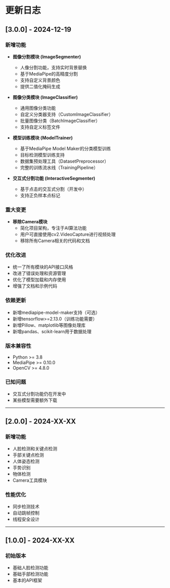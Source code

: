 # 更新日志

## [3.0.0] - 2024-12-19

### 新增功能
- **图像分割模块 (ImageSegmenter)**
  - 人像分割功能，支持实时背景替换
  - 基于MediaPipe的高精度分割
  - 支持自定义背景颜色
  - 提供二值化掩码生成

- **图像分类模块 (ImageClassifier)**
  - 通用图像分类功能
  - 自定义分类器支持（CustomImageClassifier）
  - 批量图像分类（BatchImageClassifier）
  - 支持自定义标签文件

- **模型训练模块 (ModelTrainer)**
  - 基于MediaPipe Model Maker的分类模型训练
  - 目标检测模型训练支持
  - 数据集预处理工具（DatasetPreprocessor）
  - 完整的训练流水线（TrainingPipeline）

- **交互式分割功能 (InteractiveSegmenter)**
  - 基于点击的交互式分割（开发中）
  - 支持正负样本点标记

### 重大变更
- **移除Camera模块**
  - 简化项目架构，专注于AI算法功能
  - 用户可直接使用cv2.VideoCapture进行视频处理
  - 移除所有Camera相关的代码和文档

### 优化改进
- 统一了所有模块的API接口风格
- 改进了错误处理和资源管理
- 优化了模型加载和内存使用
- 增强了文档和示例代码

### 依赖更新
- 新增mediapipe-model-maker支持（可选）
- 新增tensorflow>=2.13.0（训练功能需要）
- 新增Pillow、matplotlib等图像处理库
- 新增pandas、scikit-learn用于数据处理

### 版本兼容性
- Python >= 3.8
- MediaPipe >= 0.10.0
- OpenCV >= 4.8.0

### 已知问题
- 交互式分割功能仍在开发中
- 某些模型需要额外下载

---

## [2.0.0] - 2024-XX-XX

### 新增功能
- 人脸检测和关键点检测
- 手部关键点检测
- 人体姿态检测
- 手势识别
- 物体检测
- Camera工具模块

### 性能优化
- 同步检测技术
- 自动跳帧控制
- 线程安全设计

---

## [1.0.0] - 2024-XX-XX

### 初始版本
- 基础人脸检测功能
- 基础手部检测功能
- 基本的API框架
